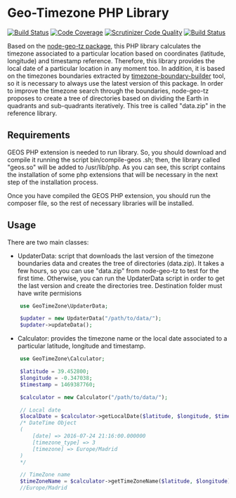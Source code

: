 # Geo-Timezone PHP Library
[![Build Status](https://travis-ci.org/minube/geo-timezone.png)](https://travis-ci.org/minube/geo-timezone) [![Code Coverage](https://scrutinizer-ci.com/g/minube/geo-timezone/badges/coverage.png?b=master)](https://scrutinizer-ci.com/g/minube/geo-timezone/?branch=master) [![Scrutinizer Code Quality](https://scrutinizer-ci.com/g/minube/geo-timezone/badges/quality-score.png?b=master)](https://scrutinizer-ci.com/g/minube/geo-timezone/?branch=master) [![Build Status](https://scrutinizer-ci.com/g/minube/geo-timezone/badges/build.png?b=master)](https://scrutinizer-ci.com/g/minube/geo-timezone/build-status/master)

Based on the [node-geo-tz package](https://github.com/evansiroky/node-geo-tz), this PHP library calculates the timezone associated to a particular location based on coordinates (latitude, longitude) and timestamp
reference. Therefore, this library provides the local date of a particular location in any moment too.
In addition, it is based on the timezones boundaries extracted by [timezone-boundary-builder](https://github.com/evansiroky/timezone-boundary-builder) tool, so it is necessary to always use the latest version of this package.
In order to improve the timezone search through the boundaries, node-geo-tz proposes to create a tree of directories based on dividing the Earth in quadrants and sub-quadrants iteratively. This tree is called "data.zip" in the reference library.


## Requirements
GEOS PHP extension is needed to run library. So, you should download and compile it running the script bin/compile-geos
.sh; then, the library called "geos.so" will be added to /usr/lib/php.
As you can see, this script contains the installation of some php extensions that will be necessary in the next
step of the installation process.

Once you have compiled the GEOS PHP extension, you should run the composer file, so the rest of necessary libraries
will be installed.


## Usage
There are two main classes:

* UpdaterData: script that downloads the last version of the timezone boundaries data and creates the tree of directories (data.zip). It takes a few hours, so you can use "data.zip" from node-geo-tz to test for the first time. Otherwise, you can run the UpdaterData script in order to get the last version and create the directories tree. Destination folder must have write permisions

```php
    use GeoTimeZone\UpdaterData;

    $updater = new UpdaterData("/path/to/data/");
    $updater->updateData();
```

* Calculator: provides the timezone name or the local date associated to a particular latitude, longitude and timestamp.
```php
    use GeoTimeZone\Calculator;

    $latitude = 39.452800;
    $longitude = -0.347038;
    $timestamp = 1469387760;

    $calculator = new Calculator("/path/to/data/");

    // Local date
    $localDate = $calculator->getLocalDate($latitude, $longitude, $timestamp);
    /* DateTime Object
    (
        [date] => 2016-07-24 21:16:00.000000
        [timezone_type] => 3
        [timezone] => Europe/Madrid
    )
    */

    // TimeZone name
    $timeZoneName = $calculator->getTimeZoneName($latitude, $longitude);
    //Europe/Madrid
```
